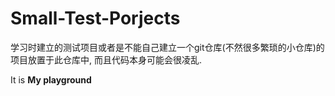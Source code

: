 # Small-Test-Porjects
学习时建立的测试项目或者是不能自己建立一个git仓库(不然很多繁琐的小仓库)的项目放置于此仓库中, 而且代码本身可能会很凌乱.

It is **My playground**